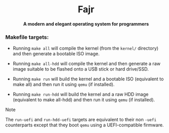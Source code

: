 <p align="center">
    <h1 align="center"> Fajr </h1>
</p>

<p align="center">
    <h4 align="center"> A modern and elegant operating system for programmers </h4>
</p>

### Makefile targets:

- Running `make all` will compile the kernel (from the `kernel/` directory) and then generate a bootable ISO image.

- Running `make all-hdd` will compile the kernel and then generate a raw image suitable to be flashed onto a USB stick or hard drive/SSD.

- Running `make run` will build the kernel and a bootable ISO (equivalent to make all) and then run it using `qemu` (if installed).

- Running `make run-hdd` will build the kernel and a raw HDD image (equivalent to make all-hdd) and then run it using `qemu` (if installed).

>[!NOTE]
>The `run-uefi` and `run-hdd-uefi` targets are equivalent to their non `-uefi` counterparts except that they boot `qemu` using a UEFI-compatible firmware.
